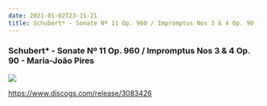 ```yaml
---
date: 2021-01-02T23-15-21
title: Schubert* - Sonate Nº 11 Op. 960 / Impromptus Nos 3 & 4 Op. 90 - Maria-João Pires
---
```

### Schubert* - Sonate Nº 11 Op. 960 / Impromptus Nos 3 & 4 Op. 90 - Maria-João Pires

![](dayone-moment://78146108DCB742D686500EFE33DA2283)

https://www.discogs.com/release/3083426

